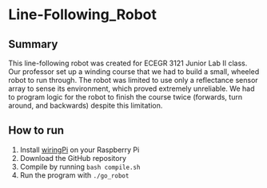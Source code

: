 # Line-Following_Robot

## Summary

This line-following robot was created for ECEGR 3121 Junior Lab II class. Our professor set up a winding course that we had to build a small, wheeled robot to run through. The robot was limited to use only a reflectance sensor array to sense its environment, which proved extremely unreliable. We had to program logic for the robot to finish the course twice (forwards, turn around, and backwards) despite this limitation.

## How to run

1. Install [wiringPi](http://wiringpi.com/download-and-install/) on your Raspberry Pi
2. Download the GitHub repository
3. Compile by running `bash compile.sh`
4. Run the program with `./go_robot`
